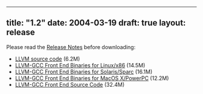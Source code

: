 
---
title: "1.2"
date: 2004-03-19
draft: true
layout: release
---

Please read the [Release Notes](/1.2/docs/ReleaseNotes.html) before
downloading:
* [LLVM source code](/1.2/llvm-1.2.tar.gz) (6.2M)
* [LLVM-GCC Front End Binaries for Linux/x86](/1.2/cfrontend-1.2.i686-redhat-linux-gnu.tar.gz) (14.5M)
* [LLVM-GCC Front End Binaries for Solaris/Sparc](/1.2/cfrontend-1.2.sparc-sun-solaris2.8.tar.gz) (16.1M)
* [LLVM-GCC Front End Binaries for MacOS X/PowerPC](/1.2/cfrontend-1.2.powerpc-apple-darwin7.3.0.tar.gz) (12.2M)
* [LLVM-GCC Front End Source Code](/1.2/cfrontend-1.2.source.tar.gz) (32.4M)


